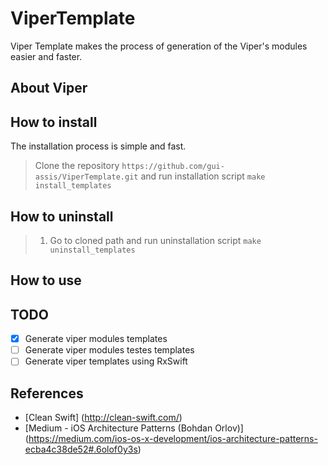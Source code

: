 # ViperTemplate
Viper Template makes the process of generation of the Viper's modules easier and faster.

## About Viper

## How to install
The installation process is simple and fast.
> Clone the repository `https://github.com/gui-assis/ViperTemplate.git` and run installation script `make install_templates`

## How to uninstall
> 1. Go to cloned path and run uninstallation script
`make uninstall_templates`

## How to use

## TODO
- [x] Generate viper modules templates
- [ ] Generate viper modules testes templates
- [ ] Generate viper templates using RxSwift

## References
 - [Clean Swift] (http://clean-swift.com/)
 - [Medium - iOS Architecture Patterns (Bohdan Orlov)] (https://medium.com/ios-os-x-development/ios-architecture-patterns-ecba4c38de52#.6olof0y3s)
